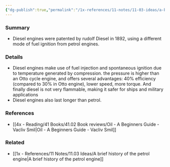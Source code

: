 ```yaml
---
{"dg-publish":true,"permalink":"/1x-references/11-notes/11-03-ideas/a-brief-history-of-the-diesel-engine/","title":"A brief history of the diesel engine","noteIcon":""}
---
```



### Summary
- Diesel engines were patented by rudolf Diesel in 1892, using a different mode of fuel ignition from petrol engines.

### Details
- Diesel engines make use of fuel injection and spontaneous ignition due to temperature generated by compression. the pressure is higher than an Otto cycle engine, and offers several advantages: 40% efficiency (compared to 30% in Otto engine), lower speed, more torque. And finally diesel is not very flammable, making it safer for ships and military applications
- Diesel engines also last longer than petrol.

### References
- [[4x - Reading/41 Books/41.02 Book reviews/Oil - A Beginners Guide - Vacliv Smil\|Oil - A Beginners Guide - Vacliv Smil]]

### Related
- [[1x - References/11 Notes/11.03 Ideas/A brief history of the petrol engine\|A brief history of the petrol engine]]